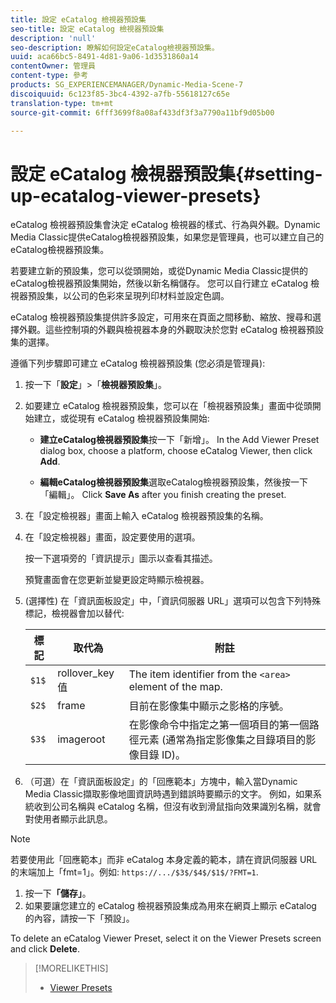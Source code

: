 ```yaml
---
title: 設定 eCatalog 檢視器預設集
seo-title: 設定 eCatalog 檢視器預設集
description: 'null'
seo-description: 瞭解如何設定eCatalog檢視器預設集。
uuid: aca66bc5-8491-4d81-9a06-1d3531860a14
contentOwner: 管理員
content-type: 參考
products: SG_EXPERIENCEMANAGER/Dynamic-Media-Scene-7
discoiquuid: 6c123f85-3bc4-4392-a7fb-55618127c65e
translation-type: tm+mt
source-git-commit: 6fff3699f8a08af433df3f3a7790a11bf9d05b00

---
```



# 設定 eCatalog 檢視器預設集{#setting-up-ecatalog-viewer-presets}

eCatalog 檢視器預設集會決定 eCatalog 檢視器的樣式、行為與外觀。Dynamic Media Classic提供eCatalog檢視器預設集，如果您是管理員，也可以建立自己的eCatalog檢視器預設集。

若要建立新的預設集，您可以從頭開始，或從Dynamic Media Classic提供的eCatalog檢視器預設集開始，然後以新名稱儲存。 您可以自行建立 eCatalog 檢視器預設集，以公司的色彩來呈現列印材料並設定色調。

eCatalog 檢視器預設集提供許多設定，可用來在頁面之間移動、縮放、搜尋和選擇外觀。這些控制項的外觀與檢視器本身的外觀取決於您對 eCatalog 檢視器預設集的選擇。

遵循下列步驟即可建立 eCatalog 檢視器預設集 (您必須是管理員):

1. 按一下「**設定**」&gt;「**檢視器預設集**」。
1. 如要建立 eCatalog 檢視器預設集，您可以在「檢視器預設集」畫面中從頭開始建立，或從現有 eCatalog 檢視器預設集開始:

   * **建立eCatalog檢視器預設集**&#x200B;按一下「新增」。 In the Add Viewer Preset dialog box, choose a platform, choose eCatalog Viewer, then click **Add**.

   * **編輯eCatalog檢視器預設集**&#x200B;選取eCatalog檢視器預設集，然後按一下「編輯」。 Click **Save As** after you finish creating the preset.

1. 在「設定檢視器」畫面上輸入 eCatalog 檢視器預設集的名稱。
1. 在「設定檢視器」畫面，設定要使用的選項。

   按一下選項旁的「資訊提示」圖示以查看其描述。

   預覽畫面會在您更新並變更設定時顯示檢視器。

1. (選擇性) 在「資訊面板設定」中，「資訊伺服器 URL」選項可以包含下列特殊標記，檢視器會加以替代:

   | 標記 | 取代為 | 附註 |
   |--- |--- |--- |
   | `$1$` | rollover_key 值 | The item identifier from the `<area>` element of the map. |
   | `$2$` | frame | 目前在影像集中顯示之影格的序號。 |
   | `$3$` | imageroot | 在影像命令中指定之第一個項目的第一個路徑元素 (通常為指定影像集之目錄項目的影像目錄 ID)。 |

1. （可選）在「資訊面板設定」的「回應範本」方塊中，輸入當Dynamic Media Classic擷取影像地圖資訊時遇到錯誤時要顯示的文字。 例如，如果系統收到公司名稱與 eCatalog 名稱，但沒有收到滑鼠指向效果識別名稱，就會對使用者顯示此訊息。

>[!NOTE]
>
>若要使用此「回應範本」而非 eCatalog 本身定義的範本，請在資訊伺服器 URL 的末端加上「fmt=1」。例如: `https://.../$3$/$4$/$1$/?FMT=1`.

1. 按一下&#x200B;**「儲存」**。
1. 如果要讓您建立的 eCatalog 檢視器預設集成為用來在網頁上顯示 eCatalog 的內容，請按一下「預設」。

To delete an eCatalog Viewer Preset, select it on the Viewer Presets screen and click **Delete**.

>[!MORELIKETHIS]
>
>* [Viewer Presets](application-setup.md#viewer_presets)

